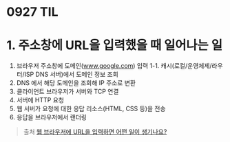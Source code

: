 # 0927 TIL


# 1. 주소창에 URL을 입력했을 때 일어나는 일
1. 브라우저 주소창에 도메인(www.google.com) 입력
    1-1. 캐시(로컬/운영체제/라우터/ISP DNS 서버)에서 도메인 정보 조회
2. DNS 에서 해당 도메인을 조회해 IP 주소로 변환
3. 클라이언트 브라우저가 서버와 TCP 연결
4. 서버에 HTTP 요청
5. 웹 서버가 요청에 대한 응답 리소스(HTML, CSS 등)을 전송
6. 응답을 브라우저에서 랜더링

>출처
[웹 브라우저에 URL을 입력하면 어떤 일이 생기나요?](https://aws.amazon.com/ko/blogs/korea/what-happens-when-you-type-a-url-into-your-browser/)